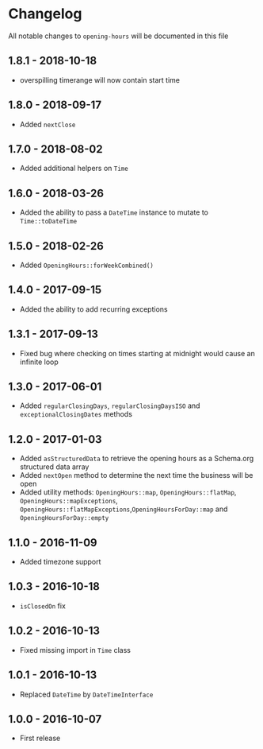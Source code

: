 # Changelog

All notable changes to `opening-hours` will be documented in this file

## 1.8.1 - 2018-10-18

- overspilling timerange will now contain start time

## 1.8.0 - 2018-09-17
- Added `nextClose`

## 1.7.0 - 2018-08-02
- Added additional helpers on `Time`

## 1.6.0 - 2018-03-26
- Added the ability to pass a `DateTime` instance to mutate to `Time::toDateTime`

## 1.5.0 - 2018-02-26
- Added `OpeningHours::forWeekCombined()`

## 1.4.0 - 2017-09-15
- Added the ability to add recurring exceptions

## 1.3.1 - 2017-09-13
- Fixed bug where checking on times starting at midnight would cause an infinite loop

## 1.3.0 - 2017-06-01
- Added `regularClosingDays`, `regularClosingDaysISO` and `exceptionalClosingDates` methods

## 1.2.0 - 2017-01-03
- Added `asStructuredData` to retrieve the opening hours as a Schema.org structured data array
- Added `nextOpen` method to determine the next time the business will be open
- Added utility methods: `OpeningHours::map`, `OpeningHours::flatMap`, `OpeningHours::mapExceptions`, `OpeningHours::flatMapExceptions`,`OpeningHoursForDay::map` and `OpeningHoursForDay::empty`

## 1.1.0 - 2016-11-09
- Added timezone support

## 1.0.3 - 2016-10-18
- `isClosedOn` fix

## 1.0.2 - 2016-10-13

- Fixed missing import in `Time` class

## 1.0.1 - 2016-10-13

- Replaced `DateTime` by `DateTimeInterface`

## 1.0.0 - 2016-10-07

- First release

